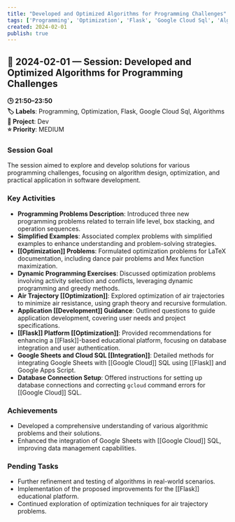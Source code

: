 ```yaml
---
title: "Developed and Optimized Algorithms for Programming Challenges"
tags: ['Programming', 'Optimization', 'Flask', 'Google Cloud Sql', 'Algorithms']
created: 2024-02-01
publish: true
---
```


## 📅 2024-02-01 — Session: Developed and Optimized Algorithms for Programming Challenges

**🕒 21:50–23:50**  
**🏷️ Labels**: Programming, Optimization, Flask, Google Cloud Sql, Algorithms  
**📂 Project**: Dev  
**⭐ Priority**: MEDIUM  


### Session Goal
The session aimed to explore and develop solutions for various programming challenges, focusing on algorithm design, optimization, and practical application in software development.

### Key Activities
- **Programming Problems Description**: Introduced three new programming problems related to terrain life level, box stacking, and operation sequences.
- **Simplified Examples**: Associated complex problems with simplified examples to enhance understanding and problem-solving strategies.
- **[[Optimization]] Problems**: Formulated optimization problems for LaTeX documentation, including dance pair problems and Mex function maximization.
- **Dynamic Programming Exercises**: Discussed optimization problems involving activity selection and conflicts, leveraging dynamic programming and greedy methods.
- **Air Trajectory [[Optimization]]**: Explored optimization of air trajectories to minimize air resistance, using graph theory and recursive formulation.
- **Application [[Development]] Guidance**: Outlined questions to guide application development, covering user needs and project specifications.
- **[[Flask]] Platform [[Optimization]]**: Provided recommendations for enhancing a [[Flask]]-based educational platform, focusing on database integration and user authentication.
- **Google Sheets and Cloud SQL [[Integration]]**: Detailed methods for integrating Google Sheets with [[Google Cloud]] SQL using [[Flask]] and Google Apps Script.
- **Database Connection Setup**: Offered instructions for setting up database connections and correcting `gcloud` command errors for [[Google Cloud]] SQL.

### Achievements
- Developed a comprehensive understanding of various algorithmic problems and their solutions.
- Enhanced the integration of Google Sheets with [[Google Cloud]] SQL, improving data management capabilities.

### Pending Tasks
- Further refinement and testing of algorithms in real-world scenarios.
- Implementation of the proposed improvements for the [[Flask]] educational platform.
- Continued exploration of optimization techniques for air trajectory problems.
